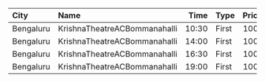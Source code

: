 | City      | Name                         |  Time | Type  | Price | Capacity | Booked |
| :-------- | :--------------------------- | ----: | :---- | ----: | -------: | -----: |
| Bengaluru | KrishnaTheatreACBommanahalli | 10:30 | First |  100₹ |      165 |    112 |
| Bengaluru | KrishnaTheatreACBommanahalli | 14:00 | First |  100₹ |      165 |    112 |
| Bengaluru | KrishnaTheatreACBommanahalli | 16:30 | First |  100₹ |      165 |    114 |
| Bengaluru | KrishnaTheatreACBommanahalli | 19:00 | First |  100₹ |      165 |    112 |